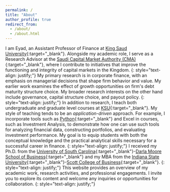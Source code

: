 ```yaml
---
permalink: /
title: "About"
author_profile: true
redirect_from: 
  - /about/
  - /about.html
---
```


I am Eyad, an Assistant Professor of Finance at [King Saud University](https://ksu.edu.sa/en/){:target="_blank"}. Alongside my academic role, I serve as a Research Advisor at the [Saudi Capital Market Authority (CMA)](https://cma.org.sa/en/Pages/default.aspx){:target="_blank"}, where I contribute to initiatives that improve the functioning and integrity of capital markets in the Kingdom.
{: style="text-align: justify;"}
My primary research is in corporate finance, with an emphasis on managerial decisions that shape firm behavior and value. My earlier work examines the effect of growth opportunities on firm's debt maturity structure choice. My broader research interests on the other hand include governance, capital structure choice, and payout policy.
{: style="text-align: justify;"}
In addition to research, I teach both undergraduate and graduate level courses at [KSU](https://ksu.edu.sa/en/){:target="_blank"}. My style of teaching tends to be an  *application-driven* approach. For example, I incorporate tools such as [Python](https://www.python.org/){:target="_blank"} and Excel in courses, such as Investment Analysis, to demonstrate how one can use such tools for analyzing financial data, constructing portfolios, and evaluating investment performance. My goal is to equip students with both the conceptual knowledge and the practical analytical skills necessary for a successful career in finance.
{: style="text-align: justify;"}
I received my Ph.D. from the [University of South Carolina](https://sc.edu){:target="_blank"}-[Darla Moore School of Business](https://sc.edu/study/colleges_schools/moore/){:target="_blank"} and my MBA from the [Indiana State University](https://www.indstate.edu/business/){:target="_blank"}-[Scott College of Business](https://indianastate.edu/academics/colleges/business){:target="_blank"}.
{: style="text-align: justify;"}
This website provides an overview of my academic work, research activities, and professional engagements. I invite you to explore its content and welcome any inquiries or opportunities for collaboration.
{: style="text-align: justify;"}